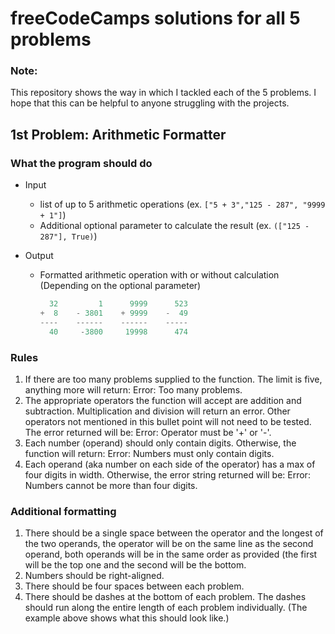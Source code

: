 # freeCodeCamps solutions for all 5 problems

### Note:
This repository shows the way in which I tackled each of the 5 problems. 
I hope that this can be helpful to anyone struggling with the projects.

## 1st Problem: Arithmetic Formatter

### What the program should do
* Input
  * list of up to 5 arithmetic operations (ex. `["5 + 3","125 - 287", "9999 + 1"]`)
  * Additional optional parameter to calculate the result (ex. `(["125 - 287"], True)`)

* Output
  * Formatted arithmetic operation with or without calculation (Depending on the optional parameter)

    ```python
      32         1      9999      523
    +  8    - 3801    + 9999    -  49
    ----    ------    ------    -----
      40     -3800     19998      474 
    ```
### Rules
1. If there are too many problems supplied to the function. The limit is five, anything more will return: Error: Too many problems.
2. The appropriate operators the function will accept are addition and subtraction. Multiplication and division will return an error. Other operators not mentioned in this bullet point will not need to be tested. The error returned will be: Error: Operator must be '+' or '-'.
3. Each number (operand) should only contain digits. Otherwise, the function will return: Error: Numbers must only contain digits.
4. Each operand (aka number on each side of the operator) has a max of four digits in width. Otherwise, the error string returned will be: Error: Numbers cannot be more than four digits.

### Additional formatting
1. There should be a single space between the operator and the longest of the two operands, the operator will be on the same line as the second operand, both operands will be in the same order as provided (the first will be the top one and the second will be the bottom.
2. Numbers should be right-aligned.
3. There should be four spaces between each problem.
4. There should be dashes at the bottom of each problem. The dashes should run along the entire length of each problem individually. (The example above shows what this should look like.)



